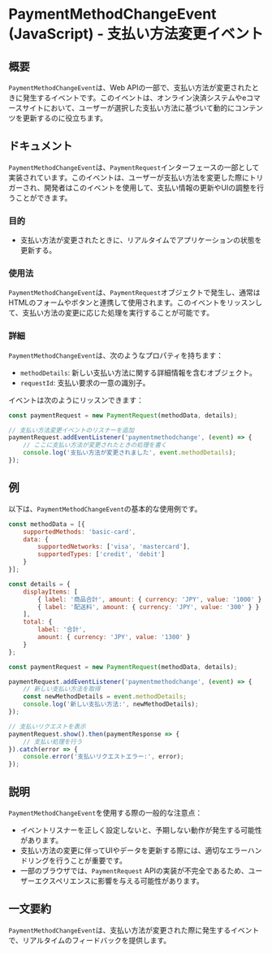 <!--
Meta Description: # PaymentMethodChangeEvent (JavaScript) - 支払い方法変更イベント ## 概要 `PaymentMethodChangeEvent`は、Web APIの一部で、支払い方法が変更されたときに発生するイベントです。このイベントは、オンライン決済システムやeコマース...
Meta Keywords: paymentrequest, paymentmethodchangeevent, const, event, javascript
-->

# PaymentMethodChangeEvent (JavaScript) - 支払い方法変更イベント

## 概要
`PaymentMethodChangeEvent`は、Web APIの一部で、支払い方法が変更されたときに発生するイベントです。このイベントは、オンライン決済システムやeコマースサイトにおいて、ユーザーが選択した支払い方法に基づいて動的にコンテンツを更新するのに役立ちます。

## ドキュメント
`PaymentMethodChangeEvent`は、`PaymentRequest`インターフェースの一部として実装されています。このイベントは、ユーザーが支払い方法を変更した際にトリガーされ、開発者はこのイベントを使用して、支払い情報の更新やUIの調整を行うことができます。

### 目的
- 支払い方法が変更されたときに、リアルタイムでアプリケーションの状態を更新する。
  
### 使用法
`PaymentMethodChangeEvent`は、`PaymentRequest`オブジェクトで発生し、通常はHTMLのフォームやボタンと連携して使用されます。このイベントをリッスンして、支払い方法の変更に応じた処理を実行することが可能です。

### 詳細
`PaymentMethodChangeEvent`は、次のようなプロパティを持ちます：
- `methodDetails`: 新しい支払い方法に関する詳細情報を含むオブジェクト。
- `requestId`: 支払い要求の一意の識別子。

イベントは次のようにリッスンできます：
```javascript
const paymentRequest = new PaymentRequest(methodData, details);

// 支払い方法変更イベントのリスナーを追加
paymentRequest.addEventListener('paymentmethodchange', (event) => {
    // ここに支払い方法が変更されたときの処理を書く
    console.log('支払い方法が変更されました', event.methodDetails);
});
```

## 例
以下は、`PaymentMethodChangeEvent`の基本的な使用例です。

```javascript
const methodData = [{
    supportedMethods: 'basic-card',
    data: {
        supportedNetworks: ['visa', 'mastercard'],
        supportedTypes: ['credit', 'debit']
    }
}];

const details = {
    displayItems: [
        { label: '商品合計', amount: { currency: 'JPY', value: '1000' } },
        { label: '配送料', amount: { currency: 'JPY', value: '300' } }
    ],
    total: {
        label: '合計',
        amount: { currency: 'JPY', value: '1300' }
    }
};

const paymentRequest = new PaymentRequest(methodData, details);

paymentRequest.addEventListener('paymentmethodchange', (event) => {
    // 新しい支払い方法を取得
    const newMethodDetails = event.methodDetails;
    console.log('新しい支払い方法:', newMethodDetails);
});

// 支払いリクエストを表示
paymentRequest.show().then(paymentResponse => {
    // 支払い処理を行う
}).catch(error => {
    console.error('支払いリクエストエラー:', error);
});
```

## 説明
`PaymentMethodChangeEvent`を使用する際の一般的な注意点：
- イベントリスナーを正しく設定しないと、予期しない動作が発生する可能性があります。
- 支払い方法の変更に伴ってUIやデータを更新する際には、適切なエラーハンドリングを行うことが重要です。
- 一部のブラウザでは、`PaymentRequest` APIの実装が不完全であるため、ユーザーエクスペリエンスに影響を与える可能性があります。

## 一文要約
`PaymentMethodChangeEvent`は、支払い方法が変更された際に発生するイベントで、リアルタイムのフィードバックを提供します。